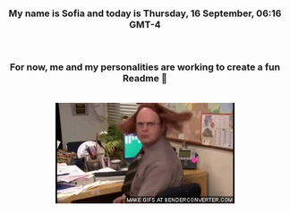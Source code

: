


<div align="center">
<h3 >My name is Sofia and today is Thursday, 16 September, 06:16 GMT-4</h3><br>
<h3 >For now, me and my personalities are working to create a fun Readme 👋
</h3><br>
<img src='img/dwight.gif' alt='working...'/>
</div>
